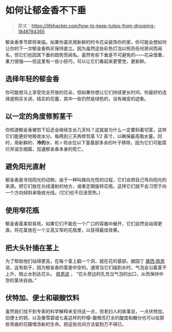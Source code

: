 # 如何让郁金香不下垂

> 原文：<https://lifehacker.com/how-to-keep-tulips-from-drooping-1848784365>

郁金香季节即将来临。如果你喜欢用新鲜的时令花朵装饰你的家，你可能会想如何让你的下一次郁金香购买保持直立。因为虽然这些彩色灯泡以照亮任何房间而闻名，但它们也因其下垂的趋势而闻名。虽然有些下垂是不可避免的——花朵很重，重力很强——但这里有一些小技巧，可以让它们看起来更警觉，更新鲜。



## 选择年轻的郁金香

你可能想马上享受完全开放的花朵，但如果你想让它们持续更长时间，你最好的选择是购买关闭，结实的花蕾，其中一些仍然是绿色的，没有褐变的迹象。

## 以一定的角度修剪茎干

你知道郁金香被剪下后还会继续生长几天吗？这就是为什么一定要斜着切茎，这样它们能更好地吸收水分。每两到三天再修剪茎 1/2 英寸，以确保最高吸水量。同时，用新鲜的、**冷的**水、和 r 将水位以下茎基部多余的叶子移除，因为它们可能腐烂并滋生细菌，加速郁金香本身的死亡。

## 避免阳光直射

郁金香是寻找阳光的动物，由于一种叫做向光性的过程，它们会把自己弯向阳光的来源。把它们放在光线漫射的地方，或者定期旋转花瓶，这样它们就不会习惯于向一个方向倾斜来吸收光线。(它们也不应该受热。)

## 使用窄花瓶

郁金香茎柔软易弯。如果它们不能在一个广口的容器中展开，它们自然会站得更直。将花茎放在一个又高又窄的花瓶里，以获得最佳效果。

## 把大头针插在茎上

为了帮助他们站得更高，在每个茎上戳一个洞，就在花的基部。据园丁 [黛西·佩恩](https://www.express.co.uk/life-style/garden/1563334/Houseplants-cut-flowers-tulips-how-to-stop-tulips-drooping-tricks-hacks-penny-pin)说，这有助于，因为郁金香的茎是中空的。通常当它们碰到水时，气泡会沿着茎干上升，阻止水到达花头。 [佩恩说](https://www.express.co.uk/life-style/garden/1563334/Houseplants-cut-flowers-tulips-how-to-stop-tulips-drooping-tricks-hacks-penny-pin) ， “花头旁边的孔充当气泡的出口，从而保持中空的茎块自由。”

## 伏特加、便士和碳酸饮料

虽然我们找不到专家的科学解释来支持这一点，但老妇人的故事说，一点伏特加，旧便士的铜，以及像雪碧或七喜这样的柠檬-酸橙苏打水的酸度和糖分也可以给那些弯曲的花瓣增添新的生命。把这些坊间方法留到万不得已。